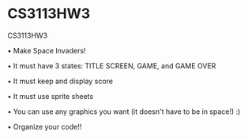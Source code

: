 ﻿CS3113HW3
=========

CS3113HW3

• Make Space Invaders!


• It must have 3 states: TITLE SCREEN, GAME, and GAME OVER


• It must keep and display score


• It must use sprite sheets


• You can use any graphics you want (it doesn't have to be in space!) :)


• Organize your code!!



